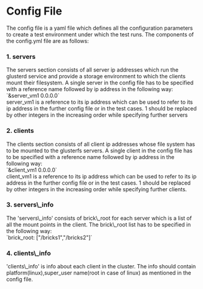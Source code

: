 <h1>Config File</h1>

The config file is a yaml file which defines all the configuration parameters
to create a test environment under which the test runs.
The components of the config.yml file are as follows:

<h3>1. servers</h3>
The servers section consists of all server ip addresses which run the glusterd
service and provide a storage environment to which the clients mount their 
filesystem.
A single server in the config file has to be specified with a reference name 
followed by ip address in the following way:<br>
`&server_vm1 0.0.0.0`<br>
server_vm1 is a reference to its ip address which can be used to refer to its 
ip address in the further config file or in the test cases. 1 should be replaced
by other integers in the increasing order while specifying further servers

<h3>2. clients</h3>
The clients section consists of all client ip addresses whose file system has to
be mounted to the glusterfs servers.
A single client in the config file has to be specified with a reference name 
followed by ip address in the following way:<br>
`&client_vm1 0.0.0.0` <br>
client_vm1 is a reference to its ip address which can be used to refer to its 
ip address in the further config file or in the test cases. 1 should be replaced
by other integers in the increasing order while specifying further clients.

<h3>3. servers\_info</h3>
The 'servers\_info' consists of brick\_root for each server which is a list 
of all the mount points in the client. 
The brick\_root list has to be specified in the following way:<br>
`brick_root: ["/bricks1","/bricks2"]`<br>

<h3>4. clients\_info</h3>
 'clients\_info' is info about each client in  the cluster.
 The info should contain platform(linux),super_user name(root
 in case of linux) as mentioned in the config file.
